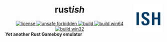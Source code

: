 <div>
  <img alt="logo" src="https://raw.githubusercontent.com/griffi-gh/rustish/master/.assets/ish.png" border="0" width="92" height="92" align="right">
  <!--HEADER-->
  <h1 align="center">
    <b>rust<i>ish</i></b>
  </h1>
  <!--BADGES-->
  <div align="center">
    <a href="https://github.com/griffi-gh/rustish/blob/master/LICENSE">
      <img alt="license" src="https://shields.io/github/license/griffi-gh/rustish " border="0">
    </a>
    <a href="https://github.com/rust-secure-code/safety-dance/">
      <img alt="unsafe forbidden" src="https://img.shields.io/badge/unsafe-forbidden-success.svg" border="0">
    </a>
    <a href="https://github.com/griffi-gh/rustish/actions">
      <img alt="build" src="https://shields.io/github/workflow/status/griffi-gh/rustish/Build" border="0">
    </a>
    <a href="https://nightly.link/griffi-gh/rustish/workflows/build/master/release-win64.zip">
      <img alt="build win64" src="https://img.shields.io/badge/build-win64-blue" border="0">
    </a>
    <a href="https://nightly.link/griffi-gh/rustish/workflows/build/master/release-lin64.zip">
      <img alt="build win32" src="https://img.shields.io/badge/build-lin64-blue" border="0">
    </a>
  </div>
</div>
<b>Yet another Rust Gameboy emulator</b>
